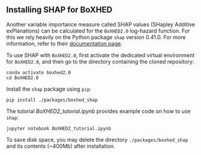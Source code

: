 ## Installing SHAP for BoXHED

Another variable importance measure called SHAP values (SHapley Additive exPlanations) can be calculated for the `BoXHED2.0` log-hazard function. For this we rely heavily on the Python package `shap` version 0.41.0. For more information, refer to their [documentation page](https://shap.readthedocs.io/en/latest/).

To use SHAP with `BoXHED2.0`, first activate the dedicated virtual environment for `BoXHED2.0`, and then go to the directory containing the cloned repository: 
```
conda activate boxhed2.0
cd BoXHED2.0
```

Install the `shap` package using `pip`:
```
pip install ./packages/boxhed_shap
```

The tutorial *BoXHED2_tutorial.ipynb* provides example code on how to use `shap`:
```
jupyter notebook BoXHED2_tutorial.ipynb
```

To save disk space, you may delete the directory `./packages/boxhed_shap` and its contents (~400Mb) after installation. 
